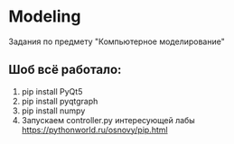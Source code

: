 # Modeling
Задания по предмету "Компьютерное моделирование"
## Шоб всё работало:
  1. pip install PyQt5
  2. pip install pyqtgraph
  3. pip install numpy 
  4. Запускаем controller.py интересующей лабы  
  https://pythonworld.ru/osnovy/pip.html
 
